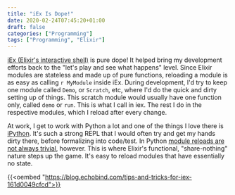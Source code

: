 ```yaml
---
title: "iEx Is Dope!"
date: 2020-02-24T07:45:20+01:00
draft: false
categories: ["Programming"]
tags: ["Programming", "Elixir"]
---
```


[iEx (Elixir's interactive shell)](https://hexdocs.pm/iex/IEx.html) is pure dope! It helped bring my development efforts back to the "let's play and see what happens" level. Since Elixir modules are stateless and made up of pure functions, reloading a module is as easy as calling `r MyModule` inside iEx.
During development, I'd try to keep one module called `Demo`, or `Scratch`, etc, where I'd do the quick and dirty setting up of things. This scratch module would usually have one function only, called `demo` or `run`. This is what I call in iex. The rest I do in the respective modules, which I reload after every change.

At work, I get to work with Python a lot and one of the things I love there is [iPython](https://ipython.org/). It's such a strong REPL that I would often try and get my hands dirty there, before formalizing into code/test. In Python [module reloads are not always trivial](https://preslav.me/2018/04/22/live-reloading-of-python-modules/), however. This is where Elixir's functional, "share-nothing" nature steps up the game. It's easy to reload modules that have essentially no state.

{{<oembed "https://blog.echobind.com/tips-and-tricks-for-iex-161d0049cfcd">}}
